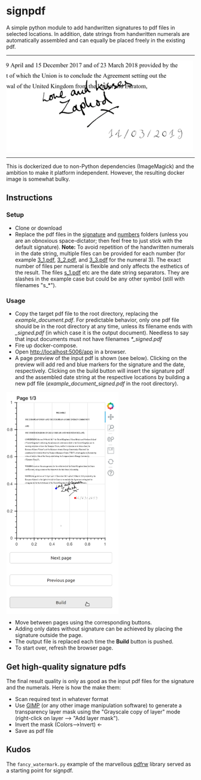 # signpdf

A simple python module to add handwritten signatures to pdf files in selected locations. In addition, date strings from handwritten numerals are automatically assembled and can equally be placed freely in the existing pdf.

___________________________________
<img src="doc/04.png" alt="example1" width="500" align="middle"/>

______________________________________

This is dockerized due to non-Python dependencies (ImageMagick) and the ambition to make it platform independent. However, the resulting docker image is somewhat bulky.


## Instructions
### Setup

* Clone or download
* Replace the pdf files in the [signature](signature) and [numbers](numbers) folders (unless you are an obnoxious space-dictator; then feel free to just stick with the default signature). **Note:** To avoid repetition of the handwritten numerals in the date string, multiple files can be provided for each number (for example [3_1.pdf](numbers/3_1.pdf), [3_2.pdf](numbers/3_2.pdf), and [3_3.pdf](numbers/3_3.pdf) for the numeral 3). The exact number of files per numeral is flexible and only affects the esthetics of the result. The files [s_1.pdf](numbers/s_1.pdf) etc are the date string separators. They are slashes in the example case but could be any other symbol (still with filenames "s_*").

### Usage
* Copy the target pdf file to the root directory, replacing the *example_document.pdf*. For predictable behavior, only one pdf file should be in the root directory at any time, unless its filename ends with *_signed.pdf* (in which case it is the output document). Needless to say that input documents must not have filenames *\*_signed.pdf* 
* Fire up docker-compose.
* Open [http://localhost:5006/app](http://localhost:5006/app) in a browser.
* A page preview of the input pdf is shown (see below). Clicking on the preview will add red and blue markers for the signature and the date, respectively. Clicking on the build button will insert the signature pdf and the assembled date string at the respective locations by building a new pdf file (*example_document_signed.pdf* in the root directory).
<img src="doc/02.png" alt="example2" width="300" align="middle"/>

* Move between pages using the corresponding buttons.
* Adding only dates without signature can be achieved by placing the signature outside the page.
* The output file is replaced each time the **Build** button is pushed.
* To start over, refresh the browser page.

## Get high-quality signature pdfs

The final result quality is only as good as the input pdf files for the signature and the numerals. Here is how the make them:

* Scan required text in whatever format
* Use [GIMP](https://www.gimp.org/) (or any other image manipulation software) to generate a transparency layer mask using the "Grayscale copy of layer" mode (right-click on layer --> "Add layer mask").
* Invert the mask (Colors-->Invert) &larr;
* Save as pdf file

## Kudos

The `fancy_watermark.py` example of the marvellous [pdfrw](https://github.com/pmaupin/pdfrw) library served as a starting point for signpdf.

